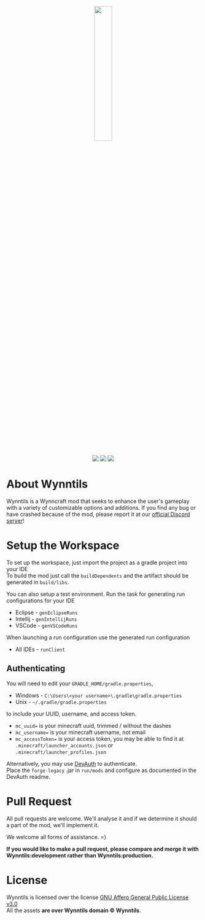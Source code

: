 <p align="center">
<img src="http://cdn.wynntils.com/wynntils%20logo%20-%20w%20paintstroke.png" width=30%>
<br>
<a href="https://discord.gg/ve49m9J"><img src="https://discordapp.com/api/guilds/394189072635133952/widget.png"></a>
<a href="http://ci.wynntils.com/job/Wynntils/"><img src="http://ci.wynntils.com/buildStatus/icon?job=Wynntils"></a>
<a href="https://github.com/Wynntils/Wynntils/blob/development/LICENSE"><img src="https://img.shields.io/badge/license-AGPL%203.0-green.svg"></a>
</p>

About Wynntils
========
Wynntils is a Wynncraft mod that seeks to enhance the user's gameplay with a variety of customizable options and additions.
If you find any bug or have crashed because of the mod, please report it at our <a href="https://discord.gg/SZuNem8">official Discord server</a>!

Setup the Workspace
========
To set up the workspace, just import the project as a gradle project into your IDE
<br> To build the mod just call the ``buildDependents`` and the artifact should be generated in `build/libs`.

You can also setup a test environment. Run the task for generating run configurations for your IDE

* Eclipse - `genEclipseRuns`
* Intellij - `genIntellijRuns`
* VSCode - `genVSCodeRuns`

When launching a run configuration use the generated run configuration

* All IDEs - `runClient`

<h2>Authenticating</h2>

You will need to edit your `GRADLE_HOME/gradle.properties`,

* Windows - `C:\Users\<your username>\.gradle\gradle.properties`
* Unix - `~/.gradle/gradle.properties`

to include your UUID, username, and access token.

* `mc_uuid=` is your minecraft uuid, trimmed / without the dashes
* `mc_username=` is your minecraft username, not email
* `mc_accessToken=` is your access token, you may be able to find it at `.minecraft/launcher_accounts.json` or `.minecraft/launcher_profiles.json`

Alternatively, you may use <a href="https://github.com/DJtheRedstoner/DevAuth">DevAuth</a> to authenticate.
<br> Place the `forge-legacy` .jar in `run/mods` and configure as documented in the DevAuth readme.

Pull Request
========
All pull requests are welcome. We'll analyse it and if we determine it should a part of the mod, we'll implement it.

We welcome all forms of assistance. =)

<strong>If you would like to make a pull request, please compare and merge it with Wynntils:development rather than Wynntils:production.</strong>

License
========

Wynntils is licensed over the license [GNU Affero General Public License v3.0](https://github.com/Wynntils/Wynntils/blob/development/LICENSE)<br>
All the assets **are over Wynntils domain © Wynntils**.
